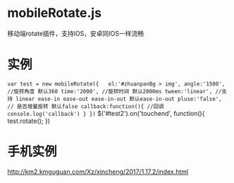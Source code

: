 # mobileRotate.js
移动端rotate插件，支持IOS，安卓同IOS一样流畅

# 实例
`var test = new mobileRotate({  
  el:'#zhuanpanBg > img',
  angle:'1500', //旋转角度 默认360
  time:'2000', //旋转时间 默认2000ms
  tween:'linear', //支持 linear ease-in ease-out ease-in-out 默认ease-in-out
  pluse:'false', // 是否增量旋转 默认false
  callback:function(){ //回调
    console.log('callback')
  }
})`
$('#test2').on('touchend', function(){
  test.rotate();
})
# 手机实例
http://km2.kmguguan.com/Xz/xincheng/2017/1.17.2/index.html
